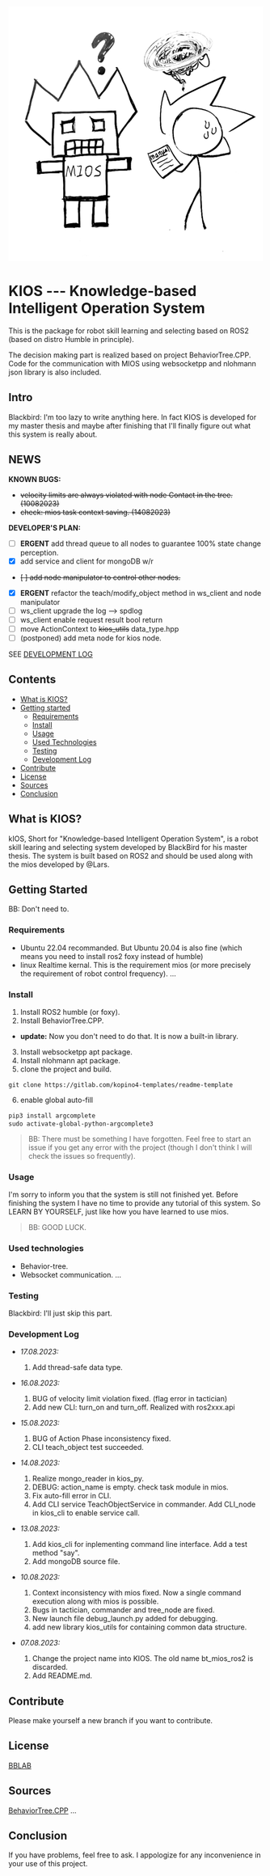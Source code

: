 ![KIOS LOGO](/LOGO.jpg "KIOS LOGO")

# KIOS --- Knowledge-based Intelligent Operation System

This is the package for robot skill learning and selecting based on ROS2 (based on distro Humble in principle).

The decision making part is realized based on project BehaviorTree.CPP. Code for the communication with MIOS using websocketpp and nlohmann json library is also included.

## Intro

Blackbird: I'm too lazy to write anything here. In fact KIOS is developed for my master thesis and maybe after finishing that I'll finally figure out what this system is really about.

## NEWS

**KNOWN BUGS:**
- ~~velocity limits are always violated with node Contact in the tree. (10082023)~~
- ~~check: mios task context saving. (14082023)~~

**DEVELOPER'S PLAN:**
- [ ] **ERGENT** add thread queue to all nodes to guarantee 100% state change perception.
- [x] add service and client for mongoDB w/r
- ~~[ ] add node manipulator to control other nodes.~~
- [x] **ERGENT** refactor the teach/modify_object method in ws_client and node manipulator
- [ ] ws_client upgrade the log --> spdlog
- [ ] ws_client enable request result bool return 
- [ ] move ActionContext to ~~kios_utils~~ data_type.hpp
- [ ] (postponed) add meta node for kios node.

SEE [DEVELOPMENT LOG](#development-log)

## Contents

* [What is KIOS?](#what-is-KIOS)
* [Getting started](#getting-started)
  * [Requirements](#requirements)
  * [Install](#install)
  * [Usage](#usage)
  * [Used Technologies](#used-technologies)
  * [Testing](#testing)
  * [Development Log](#development-log)
* [Contribute](#contribute)
* [License](#license)
* [Sources](#sources)
* [Conclusion](#conclusion)

## What is KIOS?

kIOS, Short for "Knowledge-based Intelligent Operation System", is a robot skill learing and selecting system developed by BlackBird for his master thesis. The system is built based on ROS2 and should be used along with the mios developed by @Lars.

## Getting Started

BB: Don't need to.

### Requirements

- Ubuntu 22.04 recommanded. But Ubuntu 20.04 is also fine (which means you need to install ros2 foxy instead of humble)
- linux Realtime kernal. This is the requirement mios (or more precisely the requirement of robot control frequency).
  ...

### Install

1. Install ROS2 humble (or foxy).
2. Install BehaviorTree.CPP.

- **update:** Now you don't need to do that. It is now a built-in library.

3. Install websocketpp apt package.
4. Install nlohmann apt package.
5. clone the project and build.

```
git clone https://gitlab.com/kopino4-templates/readme-template
```
6. enable global auto-fill

```
pip3 install argcomplete
sudo activate-global-python-argcomplete3
```

> BB: There must be something I have forgotten. Feel free to start an issue if you get any error with the project (though I don't think I will check the issues so frequently).

### Usage

I'm sorry to inform you that the system is still not finished yet. Before finishing the system I have no time to provide any tutorial of this system. So LEARN BY YOURSELF, just like how you have learned to use mios.

> BB: GOOD LUCK.

### Used technologies

- Behavior-tree.
- Websocket communication.
  ...

### Testing

Blackbird: I'll just skip this part. 

### Development Log

- *17.08.2023:*
  1. Add thread-safe data type.

- *16.08.2023:*
  1. BUG of velocity limit violation fixed. (flag error in tactician)
  2. Add new CLI: turn_on and turn_off. Realized with ros2xxx.api
  

- *15.08.2023:*
  1. BUG of Action Phase inconsistency fixed.
  2. CLI teach_object test succeeded.

- *14.08.2023:*
  1. Realize mongo_reader in kios_py.
  2. DEBUG: action_name is empty. check task module in mios.
  3. Fix auto-fill error in CLI.
  4. Add CLI service TeachObjectService in commander. Add CLI_node in kios_cli to enable service call.

- *13.08.2023:*
  1. Add kios_cli for inplementing command line interface. Add a test method "say".
  2. Add mongoDB source file.

- *10.08.2023:*
  1. Context inconsistency with mios fixed. Now a single command execution along with mios is possible.
  2. Bugs in tactician, commander and tree_node are fixed.
  3. New launch file debug_launch.py added for debugging.
  4. add new library kios_utils for containing common data structure.

- *07.08.2023:*
  1. Change the project name into KIOS. The old name bt_mios_ros2 is discarded.
  2. Add README.md.

## Contribute

Please make yourself a new branch if you want to contribute.

## License

[BBLAB](https://github.com/ProNeverFake)

## Sources

[BehaviorTree.CPP](https://github.com/BehaviorTree/BehaviorTree.CPP)
...

## Conclusion

If you have problems, feel free to ask. I appologize for any inconvenience in your use of this project.
